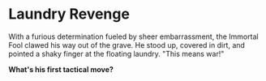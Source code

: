 # Laundry Revenge

With a furious determination fueled by sheer embarrassment, the Immortal Fool clawed his way out of the grave. He stood up, covered in dirt, and pointed a shaky finger at the floating laundry. "This means war!"

**What's his first tactical move?**